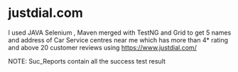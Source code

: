# justdial.com

I used JAVA Selenium , Maven merged with TestNG and Grid to get 5 names and address of Car Service centres near me which has more than 4* rating and above 20 customer reviews using 
https://www.justdial.com/

NOTE: Suc_Reports contain all the success test result
